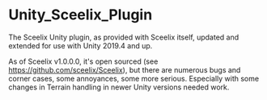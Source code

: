 # Unity_Sceelix_Plugin
The Sceelix Unity plugin, as provided with Sceelix itself, updated and extended for use with Unity 2019.4 and up.

As of Sceelix v1.0.0.0, it's open sourced (see https://github.com/sceelix/Sceelix), but there are numerous bugs and corner cases, some annoyances, some more serious. Especially with some changes in Terrain handling in newer Unity versions needed work. 
